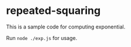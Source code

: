repeated-squaring
=================

This is a sample code for computing exponential.

Run `node ./exp.js` for usage.

